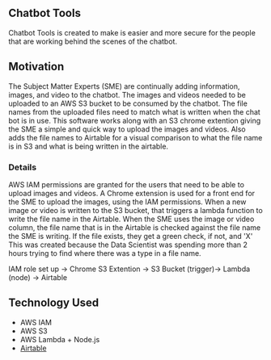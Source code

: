 ## Chatbot Tools
Chatbot Tools is created to make is easier and more secure for the people that are working behind the scenes of the chatbot. 

## Motivation
The Subject Matter Experts (SME) are continually adding information, images, and video to the chatbot. The images and videos needed to be uploaded to an AWS S3 bucket to be consumed by the chatbot. The file names from the uploaded files need to match what is written when the chat bot is in use. 
This software works along with an S3 chrome extention giving the SME a simple and quick way to upload the images and videos. Also adds the file names to Airtable for a visual comparison to what the file name is in S3 and what is being written in the airtable. 

### Details
AWS IAM permissions are granted for the users that need to be able to upload images and videos. 
A Chrome extension is used for a front end for the SME to upload the images, using the IAM permissions. 
When a new image or video is written to the S3 bucket, that triggers a lambda function to write the file name in the Airtable. 
When the SME uses the image or video column, the file name that is in the Airtable is checked against the file name the SME is writing. 
If the file exists, they get a green check, if not, and 'X'
This was created because the Data Scientist was spending more than 2 hours trying to find where there was a type in a file name. 

IAM role set up -> Chrome S3 Extention -> S3 Bucket (trigger)-> Lambda (node) -> Airtable 

## Technology Used
* AWS IAM 
* AWS S3
* AWS Lambda + Node.js
* [Airtable](https://airtable.com/)
